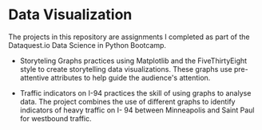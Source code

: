 # Data Visualization
The projects in this repository are assignments I completed as part of the Dataquest.io Data Science in Python Bootcamp. 

* Storyteling Graphs practices using Matplotlib and the FiveThirtyEight style to create storytelling data visualizations. These graphs use pre-attentive attributes to help guide the audience's attention. 

* Traffic indicators on I-94 practices the skill of using graphs to analyse data.  The project combines the use of different graphs to identify indicators of heavy traffic on I- 94 between Minneapolis and Saint Paul for westbound traffic.  


